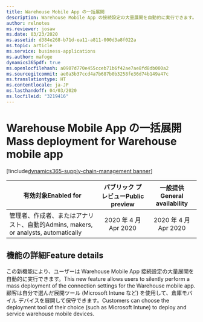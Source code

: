 ```yaml
---
title: Warehouse Mobile App の一括展開
description: Warehouse Mobile App の接続設定の大量展開を自動的に実行できます。
author: relnotes
ms.reviewer: josaw
ms.date: 03/23/2020
ms.assetid: d384e268-b71d-ea11-a811-000d3a8f022a
ms.topic: article
ms.service: business-applications
ms.author: mafoge
dynamics365pdf: true
ms.openlocfilehash: a0907d770e455cceb71b6f42ae7ae8fd8db000a2
ms.sourcegitcommit: ae0a3b37ccd4a7b687b0b3258fe36d74b149a47c
ms.translationtype: HT
ms.contentlocale: ja-JP
ms.lasthandoff: 04/03/2020
ms.locfileid: "3219416"
---
```

# <a name="mass-deployment-for-warehouse-mobile-app"></a><span data-ttu-id="41a74-103">Warehouse Mobile App の一括展開</span><span class="sxs-lookup"><span data-stu-id="41a74-103">Mass deployment for Warehouse mobile app</span></span>
[!include[dynamics365-supply-chain-management banner](../includes/dynamics365-supply-chain-management.md)]

| <span data-ttu-id="41a74-104">有効対象</span><span class="sxs-lookup"><span data-stu-id="41a74-104">Enabled for</span></span>    |  <span data-ttu-id="41a74-105">パブリック プレビュー</span><span class="sxs-lookup"><span data-stu-id="41a74-105">Public preview</span></span> | <span data-ttu-id="41a74-106">一般提供</span><span class="sxs-lookup"><span data-stu-id="41a74-106">General availability</span></span> | 
| ---------- | :----------: |:----------: |
|<span data-ttu-id="41a74-107">管理者、作成者、またはアナリスト、自動的</span><span class="sxs-lookup"><span data-stu-id="41a74-107">Admins, makers, or analysts, automatically</span></span>|<span data-ttu-id="41a74-108">2020 年 4 月</span><span class="sxs-lookup"><span data-stu-id="41a74-108">Apr 2020</span></span>| <span data-ttu-id="41a74-109">2020 年 4 月</span><span class="sxs-lookup"><span data-stu-id="41a74-109">Apr 2020</span></span>|






## <a name="feature-details"></a><span data-ttu-id="41a74-110">機能の詳細</span><span class="sxs-lookup"><span data-stu-id="41a74-110">Feature details</span></span>
<!--feature detail start -->
<span data-ttu-id="41a74-111">この新機能により、ユーザーは Warehouse Mobile App 接続設定の大量展開を自動的に実行できます。</span><span class="sxs-lookup"><span data-stu-id="41a74-111">This new feature allows users to silently perform a mass deployment of the connection settings for the Warehouse mobile app.</span></span> <span data-ttu-id="41a74-112">顧客は自分で選んだ展開ツール (Microsoft Intune など) を使用して、倉庫モバイル デバイスを展開して保守できます。</span><span class="sxs-lookup"><span data-stu-id="41a74-112">Customers can choose the deployment tool of their choice (such as Microsoft Intune) to deploy and service warehouse mobile devices.</span></span>
<!--feature detail end -->









